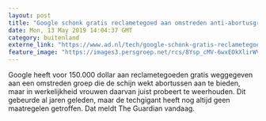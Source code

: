 ```yaml
---
layout: post
title: "Google schonk gratis reclametegoed aan omstreden anti-abortusgroep"
date: Mon, 13 May 2019 14:04:37 GMT
category: buitenland
externe_link: "https://www.ad.nl/tech/google-schonk-gratis-reclametegoed-aan-omstreden-anti-abortusgroep~af1e05fc/"
feature_image: "https://images3.persgroep.net/rcs/8Ysp_cMV-6wxEOkXlirWVRZXTKM/diocontent/146551002/_fitwidth/400/?appId=21791a8992982cd8da851550a453bd7f&quality=0.7"
---
```


Google heeft voor 150.000 dollar aan reclametegoeden gratis weggegeven aan een omstreden groep die de schijn wekt abortussen aan te bieden, maar in werkelijkheid vrouwen daarvan juist probeert te weerhouden. Dit gebeurde al jaren geleden, maar de techgigant heeft nog altijd geen maatregelen getroffen. Dat meldt The Guardian vandaag.
